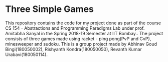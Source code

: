 # Three Simple Games
This repository contains the code for my project done as part of the course CS 154 - Abstractions and Programming Paradigms Lab under prof. Amitabha Sanyal in the Spring 2018-19 Semester at IIT Bombay.. The project consists of three games made using racket - ping pong(PvP and CvP), minesweeper and sudoku. This is a group project made by Abhinav Goud Bingi(180050002), Rishyanth Kondra(180050050), Revanth Kumar Urabavi(180050114).
